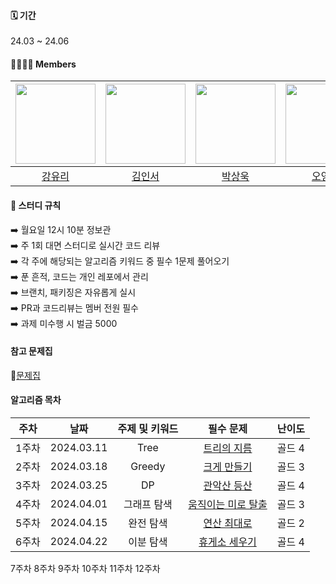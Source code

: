 #### 🗓️ 기간
24.03 ~ 24.06

#### 👨‍👩‍👧‍👦 Members
|<img src="https://avatars.githubusercontent.com/u/83583757?v=4" width="128" />|<img src="https://avatars.githubusercontent.com/u/66291768?v=4" width="128" />|<img src="https://avatars.githubusercontent.com/u/66259784?v=4" width="128" />|<img src="https://avatars.githubusercontent.com/u/139459645?v=4" width="128" />| <img src="https://avatars.githubusercontent.com/u/66260209?v=4" width="128" />| 
|:---------:|:---------:|:---------:|:---------:|:---------:|
|[강유리](https://github.com/kangyuri1114)|[김인서](https://github.com/xXDOPERXx)|[박상욱](https://github.com/SangWookie)|[오영록](https://github.com/youngroky)|[정찬민](https://github.com/chanmin-00)|

#### 🚩 스터디 규칙 
➡️ 월요일 12시 10분 정보관 <br>
➡️ 주 1회 대면 스터디로 실시간 코드 리뷰 <br>
➡️ 각 주에 해당되는 알고리즘 키워드 중 필수 1문제 풀어오기 <br>
➡️ 푼 흔적, 코드는 개인 레포에서 관리 <br>
➡️ 브랜치, 패키징은 자유롭게 실시 <br>
➡️ PR과 코드리뷰는 멤버 전원 필수 <br>
➡️ 과제 미수행 시 벌금 5000 <br>

#### 참고 문제집
📖[문제집](https://github.com/tony9402/baekjoon?tab=readme-ov-file#-%EC%A4%91%EC%9A%94%EF%B8%8F%EF%B8%8F-)

#### 알고리즘 목차
| 주차 | 날짜 | 주제 및 키워드 | 필수 문제 | 난이도 |
|:---------:|:---------:|:---------:|:---------:|:---------:|
|1주차| 2024.03.11 | Tree | [트리의 지름](https://www.acmicpc.net/problem/1967) | 골드 4 |
|2주차| 2024.03.18 | Greedy | [크게 만들기](https://www.acmicpc.net/problem/2812) | 골드 3 | 
|3주차| 2024.03.25 | DP | [관악산 등산](https://www.acmicpc.net/problem/14699) | 골드 4 |
|4주차| 2024.04.01 | 그래프 탐색 | [움직이는 미로 탈출](https://www.acmicpc.net/problem/16954) | 골드 3 | 
|5주차| 2024.04.15| 완전 탐색 | [연산 최대로](https://www.acmicpc.net/problem/21943) | 골드 2 |
|6주차| 2024.04.22| 이분 탐색 | [휴게소 세우기](https://www.acmicpc.net/problem/1477) | 골드 4 |
7주차
8주차
9주차
10주차
11주차
12주차
